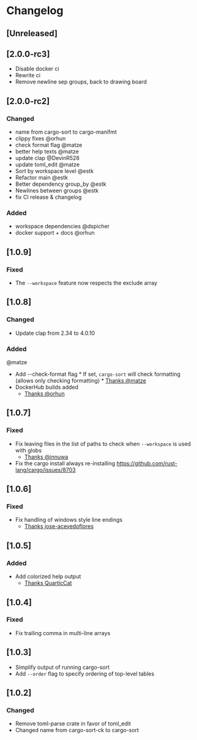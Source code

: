 # Changelog

## [Unreleased]

## [2.0.0-rc3]

* Disable docker ci
* Rewrite ci
* Remove newline sep groups, back to drawing board

## [2.0.0-rc2]

### Changed

* name from cargo-sort to cargo-manifmt
* clippy fixes @orhun
* check format flag @matze
* better help texts @matze
* update clap @DevinR528
* update toml_edit @matze
* Sort by workspace level @estk
* Refactor main @estk
* Better dependency group_by @estk
* Newlines between groups @estk
* fix CI release & changelog

### Added

* workspace dependencies @dspicher
* docker support + docs @orhun


## [1.0.9]

### Fixed

  * The `--workspace` feature now respects the exclude array


## [1.0.8]

### Changed

  * Update clap from 2.34 to 4.0.10

### Added

@matze
  *  Add --check-format flag
    * If set, `cargo-sort` will check formatting (allows only checking formatting)
    * [Thanks @matze](https://github.com/DevinR528/cargo-sort/pull/41)
  * DockerHub builds added
    * [Thanks @orhun](https://github.com/DevinR528/cargo-sort/pull/44)



## [1.0.7]

### Fixed

  * Fix leaving files in the list of paths to check when `--workspace` is used with globs
    * [Thanks @innuwa](https://github.com/DevinR528/cargo-sort/issues/33)
  * Fix the cargo install always re-installing https://github.com/rust-lang/cargo/issues/8703

## [1.0.6]

### Fixed

  * Fix handling of windows style line endings
    * [Thanks jose-acevedoflores](https://github.com/DevinR528/cargo-sort/pull/28)

## [1.0.5]

### Added

  * Add colorized help output
    * [Thanks QuarticCat](https://github.com/DevinR528/cargo-sort/pull/21)

## [1.0.4]

### Fixed

  * Fix trailing comma in multi-line arrays

## [1.0.3]

  * Simplify output of running cargo-sort
  * Add `--order` flag to specify ordering of top-level tables

## [1.0.2]

### Changed

  * Remove toml-parse crate in favor of toml_edit
  * Changed name from cargo-sort-ck to cargo-sort
